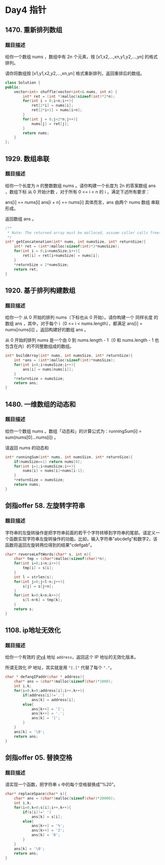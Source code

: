 # Day4 指针

## 1470. 重新排列数组

### 题目描述

给你一个数组 nums ，数组中有 2n 个元素，按 [x1,x2,...,xn,y1,y2,...,yn] 的格式排列。

请你将数组按 [x1,y1,x2,y2,...,xn,yn] 格式重新排列，返回重排后的数组。

~~~C++
class Solution {
public:
    vector<int> shuffle(vector<int>& nums, int n) {
        int* ret = (int *)malloc(sizeof(int)*2*n);
        for(int i = 0;i<n;i++){
            ret[2*i] = nums[i];
            ret[2*i+1] = nums[i+n];
        }
        for(int j = 0;j<2*n;j++){
            nums[j] = ret[j];
        }
        return nums;
    }
};
~~~





## 1929. 数组串联

### 题目描述

给你一个长度为 n 的整数数组 nums 。请你构建一个长度为 2n 的答案数组 ans ，数组下标 从 0 开始计数 ，对于所有 0 <= i < n 的 i ，满足下述所有要求：

ans[i] == nums[i]
ans[i + n] == nums[i]
具体而言，ans 由两个 nums 数组 串联 形成。

返回数组 ans 。

~~~C
/**
 * Note: The returned array must be malloced, assume caller calls free().
 */
int* getConcatenation(int* nums, int numsSize, int* returnSize){
    int* ret = (int*)malloc(sizeof(int)*2*numsSize);
    for(int i = 0;i<numsSize;i++){
        ret[i] = ret[i+numsSize] = nums[i];
    }
    *returnSize = 2*numsSize;
    return ret;
}
~~~



## 1920. 基于排列构建数组

### 题目描述

给你一个 从 0 开始的排列 nums（下标也从 0 开始）。请你构建一个 同样长度 的数组 ans ，其中，对于每个 i（0 <= i < nums.length），都满足 ans[i] = nums[nums[i]] 。返回构建好的数组 ans 。

从 0 开始的排列 nums 是一个由 0 到 nums.length - 1（0 和 nums.length - 1 也包含在内）的不同整数组成的数组。

~~~C
int* buildArray(int* nums, int numsSize, int* returnSize){
    int *ans = (int*)malloc(sizeof(int)*numsSize);
    for(int i=0;i<numsSize;i++){
        ans[i] = nums[nums[i]];
    }
    *returnSize = numsSize;
    return ans;
}
~~~







## 1480. 一维数组的动态和

### 题目描述

给你一个数组 nums 。数组「动态和」的计算公式为：runningSum[i] = sum(nums[0]…nums[i]) 。

请返回 nums 的动态和

~~~C
int* runningSum(int* nums, int numsSize, int* returnSize){
    if(numsSize==1) return nums[0];
    for(int i=1;i<numsSize;i++){
        nums[i] = nums[i]+nums[i-1];
    }
    *returnSize = numsSize;
    return nums;
}
~~~



## 剑指offer 58. 左旋转字符串

### 题目描述

字符串的左旋转操作是把字符串前面的若干个字符转移到字符串的尾部。请定义一个函数实现字符串左旋转操作的功能。比如，输入字符串"abcdefg"和数字2，该函数将返回左旋转两位得到的结果"cdefgab"。

~~~C
char* reverseLeftWords(char* s, int n){
    char* tmp = (char*)malloc(sizeof(char)*n);
    for(int i=0;i<n;i++){
        tmp[i] = s[i];
    }
    int l = strlen(s);
    for(int j=0;j<l-n;j++){
        s[j] = s[j+n];
    }
    for(int k=0;k<n;k++){
        s[l-n+k] = tmp[k];
    }
    return s;
}
~~~



## 1108. ip地址无效化

### 题目描述

给你一个有效的 [IPv4](https://baike.baidu.com/item/IPv4) 地址 `address`，返回这个 IP 地址的无效化版本。

所谓无效化 IP 地址，其实就是用 `"[.]"` 代替了每个 `"."`。

~~~C
char * defangIPaddr(char * address){
    char* ans = (char*)malloc(sizeof(char)*1000);
    int i,k;
    for(i=0,k=0;address[i];i++,k++){
        if(address[i]!='.') 
            ans[k] = address[i];
        else{
            ans[k++] = '[';
            ans[k++] = '.';
            ans[k] = ']';
        } 
    }
    ans[k] = '\0';
    return ans;
}
~~~





## 剑指offer 05. 替换空格

### 题目描述

请实现一个函数，把字符串 `s` 中的每个空格替换成"%20"。

~~~C
char* replaceSpace(char* s){
    char* ans = (char*)malloc(sizeof(char)*20000);
    int i,k;
    for(i=0,k=0;s[i];i++,k++){
        if(s[i]!=' ') 
            ans[k] = s[i];
        else{
            ans[k++] = '%';
            ans[k++] = '2';
            ans[k] = '0';
        } 
    }
    ans[k] = '\0';
    return ans;
}
~~~




